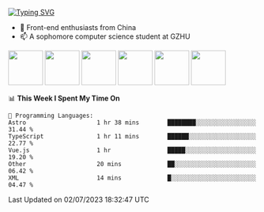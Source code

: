 
[![Typing SVG](https://readme-typing-svg.demolab.com?font=Fira+Code&weight=500&size=26&pause=1000&width=435&lines=Hi%2CI+am+Tycho!%F0%9F%91%8B)](https://git.io/typing-svg)

<!--
<img align='right' src='https://media.giphy.com/media/l3fQ7hK1hpqujCXbG/giphy.gif' width='350'>
**Tycho457/Tycho457** is a ✨ _special_ ✨ repository because its `README.md` (this file) appears on your GitHub profile.

Here are some ideas to get you started:

- 🔭 I’m currently working on ...
- 🌱 I’m currently learning ...
- 👯 I’m looking to collaborate on ...
- 🤔 I’m looking for help with ...
- 💬 Ask me about ...
- 📫 How to reach me: ...
- 😄 Pronouns: ...
- ⚡ Fun fact: ...
-->
- 🌱 Front-end enthusiasts from China
- 📫 A sophomore computer science student at GZHU

<div>
 <img src='https://media.giphy.com/media/XAxylRMCdpbEWUAvr8/giphy.gif' width='70'>
 <img src='https://media.giphy.com/media/ln7z2eWriiQAllfVcn/giphy.gif' width='70'>
 <img src='https://media.giphy.com/media/eNAsjO55tPbgaor7ma/giphy.gif' width='70'>
 <img src='https://media.giphy.com/media/VgGthkhUvGgOit7Y9i/giphy.gif' width='70'>
 <img src='https://media.giphy.com/media/kdFc8fubgS31b8DsVu/giphy.gif' width='70'>
 <img src='https://media.giphy.com/media/IdyAQJVN2kVPNUrojM/giphy.gif' width='70'>
</div>



<!--START_SECTION:waka-->
📊 **This Week I Spent My Time On** 

```text
💬 Programming Languages: 
Astro                    1 hr 38 mins        ████████░░░░░░░░░░░░░░░░░   31.44 % 
TypeScript               1 hr 11 mins        ██████░░░░░░░░░░░░░░░░░░░   22.77 % 
Vue.js                   1 hr                █████░░░░░░░░░░░░░░░░░░░░   19.20 % 
Other                    20 mins             ██░░░░░░░░░░░░░░░░░░░░░░░   06.42 % 
XML                      14 mins             █░░░░░░░░░░░░░░░░░░░░░░░░   04.47 % 
```


 Last Updated on 02/07/2023 18:32:47 UTC
<!--END_SECTION:waka-->

